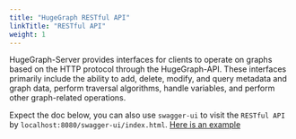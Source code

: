 ```yaml
---
title: "HugeGraph RESTful API"
linkTitle: "RESTful API"
weight: 1
---
```


HugeGraph-Server provides interfaces for clients to operate on graphs based on the HTTP protocol through the HugeGraph-API. These interfaces primarily include the ability to add, delete, modify, and query metadata and graph data, perform traversal algorithms, handle variables, and perform other graph-related operations. 

Expect the doc below, you can also use `swagger-ui` to visit the `RESTful API` by `localhost:8080/swagger-ui/index.html`. [Here is an example](/docs/quickstart/hugegraph-server#swaggerui-example)

[comment]: <> (- Graph Schema)

[comment]: <> (    - [Schema]&#40;restful-api/schema.md&#41;)

[comment]: <> (    - [PropertyKey]&#40;restful-api/propertykey.md&#41;)

[comment]: <> (    - [VertexLabel]&#40;restful-api/vertexlabel.md&#41;)

[comment]: <> (    - [EdgeLabel]&#40;restful-api/edgelabel.md&#41;)

[comment]: <> (    - [IndexLabel]&#40;restful-api/indexlabel.md&#41;)

[comment]: <> (    - [Rebuild]&#40;restful-api/rebuild.md&#41;)

[comment]: <> (- Graph Vertex & Edge)

[comment]: <> (    - [Vertex]&#40;restful-api/vertex.md&#41;)

[comment]: <> (    - [Edge]&#40;restful-api/edge.md&#41;)

[comment]: <> (- [Traverser]&#40;restful-api/traverser.md&#41;)

[comment]: <> (- [Rank]&#40;restful-api/rank.md&#41;)

[comment]: <> (- [Variable]&#40;restful-api/variable.md&#41;)

[comment]: <> (- [Graphs]&#40;restful-api/graphs.md&#41;)

[comment]: <> (- [Task]&#40;restful-api/task.md&#41;)

[comment]: <> (- [Gremlin]&#40;restful-api/gremlin.md&#41;)

[comment]: <> (- [Cypher]&#40;restful-api/cypher.md&#41;)

[comment]: <> (- [Authentication]&#40;restful-api/auth.md&#41;)

[comment]: <> (- [Other]&#40;restful-api/other.md&#41;)
